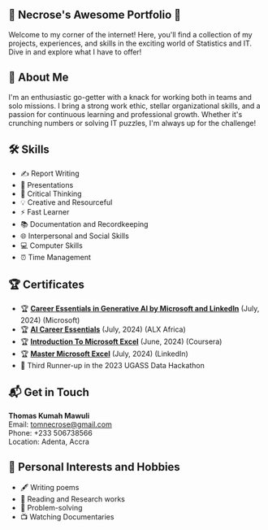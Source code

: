 ## 🎉 Necrose's Awesome Portfolio 🎉


Welcome to my corner of the internet! Here, you'll find a collection of my projects, experiences, and skills in the exciting world of Statistics and IT. Dive in and explore what I have to offer!

## 🚀 About Me
I'm an enthusiastic go-getter with a knack for working both in teams and solo missions. I bring a strong work ethic, stellar organizational skills, and a passion for continuous learning and professional growth. Whether it's crunching numbers or solving IT puzzles, I'm always up for the challenge!

## 🛠️ Skills

- ✍️ Report Writing
- 🎤 Presentations
- 🧠 Critical Thinking
- 💡 Creative and Resourceful
- ⚡ Fast Learner
- 📚 Documentation and Recordkeeping
- 🌐 Interpersonal and Social Skills
- 💻 Computer Skills
- ⏰ Time Management

## 🏆 Certificates

- 🏆 **[Career Essentials in Generative AI by Microsoft and LinkedIn](https://www.linkedin.com/learning/certificates/702f346edb41991358a6ef5d09e415502cd2e2772dc6b3d6e4bcb5ec7e15e56c?lipi=urn%3Ali%3Apage%3Ad_flagship3_profile_view_base%3Bi2nT5I7vSSCK4c9mCUPikA%3D%3D)** (July, 2024) (Microsoft)</br>
- 🏆 **[AI Career Essentials](https://intranet.alxswe.com/certificates/N3HYCcS2LX)** (July, 2024) (ALX Africa)</br>
- 🏆 **[Introduction To Microsoft Excel](https://coursera.org/verify/QT8ALRGGS3YS)** (June, 2024) (Coursera)</br>
- 🏆 **[Master Microsoft Excel](https://www.linkedin.com/learning/certificates/adf3f9122ea526741fe6ef2fc053b4ebfdb01db9db90141d16a5f159b69d59f5?lipi=urn%3Ali%3Apage%3Ad_flagship3_profile_view_base_certifications_details%3B844f%2BiUHTG%2B0sSbznXd%2BkQ%3D%3D)** (July, 2024) (LinkedIn)</br>
- 🥉 Third Runner-up in the 2023 UGASS Data Hackathon

## 📬 Get in Touch

**Thomas Kumah Mawuli**  
Email: [tomnecrose@gmail.com](mailto:tomnecrose@gmail.com)  
Phone: +233 506738566  
Location: Adenta, Accra

## 🎨 Personal Interests and Hobbies

- 🖋️ Writing poems
- 📖 Reading and Research works
- 🧩 Problem-solving
- 📺 Watching Documentaries


